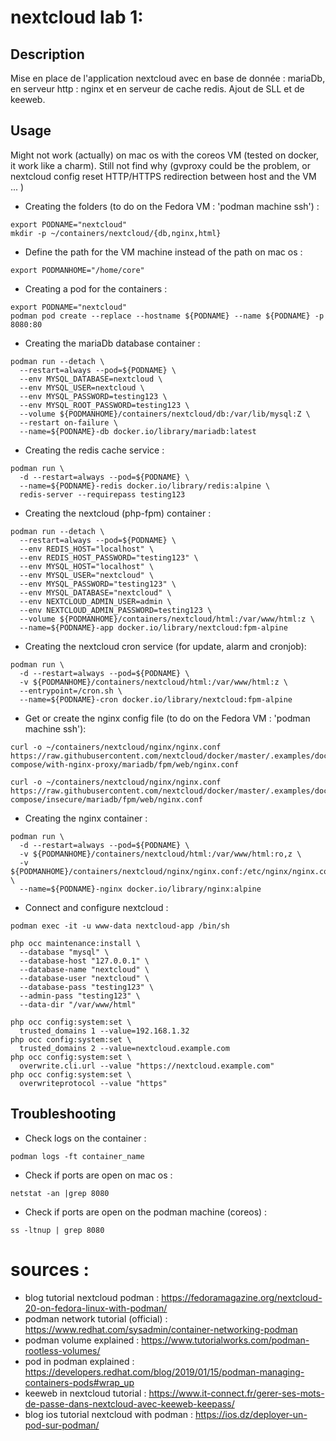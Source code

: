 # nextcloud lab 1: 

## Description

Mise en place de l'application nextcloud avec en base de donnée : mariaDb, en serveur http : nginx et en serveur de cache redis. Ajout de SLL et de keeweb.

## Usage

Might not work (actually) on mac os with the coreos VM (tested on docker, it work like a charm). Still not find why (gvproxy could be the problem, or nextcloud config reset HTTP/HTTPS redirection between host and the VM ... )

- Creating the folders (to do on the Fedora VM : 'podman machine ssh') : 
```
export PODNAME="nextcloud"
mkdir -p ~/containers/nextcloud/{db,nginx,html}
```

- Define the path for the VM machine instead of the path on mac os : 
```
export PODMANHOME="/home/core"
```

- Creating a pod for the containers :
```
export PODNAME="nextcloud"
podman pod create --replace --hostname ${PODNAME} --name ${PODNAME} -p 8080:80
```

<!-- - Creating the volumes
```
podman volume create nextcloud-app
podman volume create nextcloud-data
podman volume create nextcloud-db
``` -->

- Creating the mariaDb database container :
```
podman run --detach \
  --restart=always --pod=${PODNAME} \
  --env MYSQL_DATABASE=nextcloud \
  --env MYSQL_USER=nextcloud \
  --env MYSQL_PASSWORD=testing123 \
  --env MYSQL_ROOT_PASSWORD=testing123 \
  --volume ${PODMANHOME}/containers/nextcloud/db:/var/lib/mysql:Z \
  --restart on-failure \
  --name=${PODNAME}-db docker.io/library/mariadb:latest 
```

- Creating the redis cache service : 
```
podman run \
  -d --restart=always --pod=${PODNAME} \
  --name=${PODNAME}-redis docker.io/library/redis:alpine \
  redis-server --requirepass testing123
```

- Creating the nextcloud (php-fpm) container :
```
podman run --detach \
  --restart=always --pod=${PODNAME} \
  --env REDIS_HOST="localhost" \
  --env REDIS_HOST_PASSWORD="testing123" \
  --env MYSQL_HOST="localhost" \
  --env MYSQL_USER="nextcloud" \
  --env MYSQL_PASSWORD="testing123" \
  --env MYSQL_DATABASE="nextcloud" \
  --env NEXTCLOUD_ADMIN_USER=admin \
  --env NEXTCLOUD_ADMIN_PASSWORD=testing123 \
  --volume ${PODMANHOME}/containers/nextcloud/html:/var/www/html:z \
  --name=${PODNAME}-app docker.io/library/nextcloud:fpm-alpine
```

- Creating the nextcloud cron service (for update, alarm and cronjob): 
```
podman run \
  -d --restart=always --pod=${PODNAME} \
  -v ${PODMANHOME}/containers/nextcloud/html:/var/www/html:z \
  --entrypoint=/cron.sh \
  --name=${PODNAME}-cron docker.io/library/nextcloud:fpm-alpine
```

- Get or create the nginx config file (to do on the Fedora VM : 'podman machine ssh'): 
```
curl -o ~/containers/nextcloud/nginx/nginx.conf https://raw.githubusercontent.com/nextcloud/docker/master/.examples/docker-compose/with-nginx-proxy/mariadb/fpm/web/nginx.conf
```

```
curl -o ~/containers/nextcloud/nginx/nginx.conf https://raw.githubusercontent.com/nextcloud/docker/master/.examples/docker-compose/insecure/mariadb/fpm/web/nginx.conf
```

- Creating the nginx container : 
```
podman run \
  -d --restart=always --pod=${PODNAME} \
  -v ${PODMANHOME}/containers/nextcloud/html:/var/www/html:ro,z \
  -v ${PODMANHOME}/containers/nextcloud/nginx/nginx.conf:/etc/nginx/nginx.conf:ro,Z \
  --name=${PODNAME}-nginx docker.io/library/nginx:alpine
```

- Connect and configure nextcloud : 
```
podman exec -it -u www-data nextcloud-app /bin/sh

php occ maintenance:install \
  --database "mysql" \
  --database-host "127.0.0.1" \
  --database-name "nextcloud" \
  --database-user "nextcloud" \
  --database-pass "testing123" \
  --admin-pass "testing123" \
  --data-dir "/var/www/html"

php occ config:system:set \
  trusted_domains 1 --value=192.168.1.32
php occ config:system:set \
  trusted_domains 2 --value=nextcloud.example.com
php occ config:system:set \
  overwrite.cli.url --value "https://nextcloud.example.com"
php occ config:system:set \
  overwriteprotocol --value "https"
```


## Troubleshooting 

- Check logs on the container :
```
podman logs -ft container_name
```

- Check if ports are open on mac os : 
```
netstat -an |grep 8080
```

- Check if ports are open on the podman machine (coreos) : 
```
ss -ltnup | grep 8080
```



# sources :

- blog tutorial nextcloud podman : https://fedoramagazine.org/nextcloud-20-on-fedora-linux-with-podman/
- podman network tutorial (official) : https://www.redhat.com/sysadmin/container-networking-podman
- podman volume explained : https://www.tutorialworks.com/podman-rootless-volumes/
- pod in podman explained : https://developers.redhat.com/blog/2019/01/15/podman-managing-containers-pods#wrap_up
- keeweb in nextcloud tutorial : https://www.it-connect.fr/gerer-ses-mots-de-passe-dans-nextcloud-avec-keeweb-keepass/
- blog ios tutorial nextcloud with podman : https://ios.dz/deployer-un-pod-sur-podman/